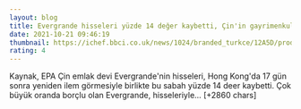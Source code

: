 ```yaml
--- 
layout: blog
title: Evergrande hisseleri yüzde 14 değer kaybetti, Çin'in gayrimenkul devi piyasaları kaygılandırıyor
date: 2021-10-21 09:46:19
thumbnail: https://ichef.bbci.co.uk/news/1024/branded_turkce/12A5D/production/_120818367_tv071077870.jpg
rating: 4
---
```

Kaynak, EPA
Çin emlak devi Evergrande'nin hisseleri, Hong Kong'da 17 gün sonra yeniden ilem görmesiyle birlikte bu sabah yüzde 14 deer kaybetti. Çok büyük oranda borçlu olan Evergrande, hisseleriyle… [+2860 chars]